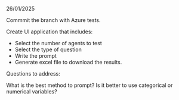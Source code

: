 26/01/2025

Commmit the branch with Azure tests.

Create UI application that includes:
- Select the number of agents to test
- Select the type of question
- Write the prompt
- Generate excel file to download the results.

Questions to address:

What is the best method to prompt?
Is it better to use categorical or numerical variables?

